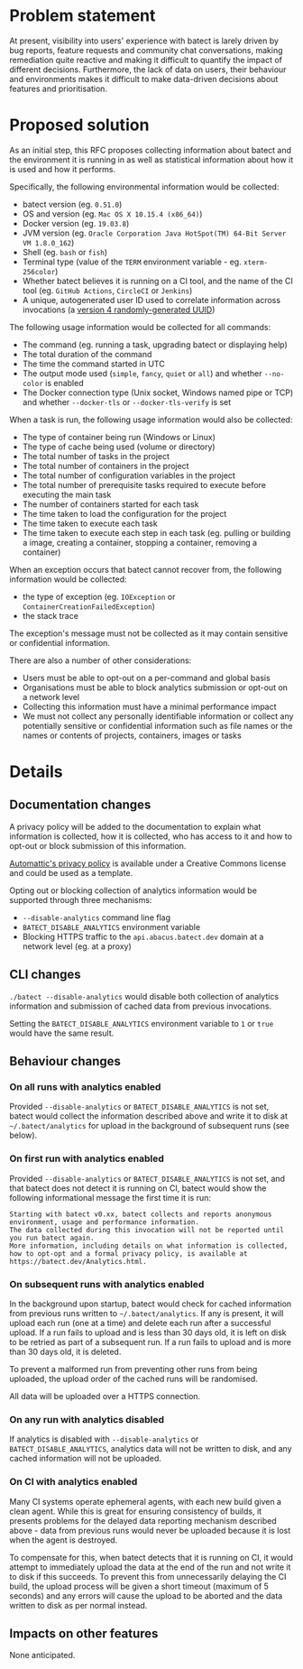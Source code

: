 # Problem statement

At present, visibility into users' experience with batect is larely driven by bug reports, feature requests and community chat conversations, making remediation quite reactive and making it difficult to quantify the impact of different decisions. Furthermore, the lack of data on users, their behaviour and environments makes it difficult to make data-driven decisions about features and prioritisation.



# Proposed solution

As an initial step, this RFC proposes collecting information about batect and the environment it is running in as well as statistical information about how it is used and how it performs.



Specifically, the following environmental information would be collected:

* batect version (eg. `0.51.0`)
* OS and version (eg. `Mac OS X 10.15.4 (x86_64)`)
* Docker version (eg. `19.03.8`)
* JVM version (eg. `Oracle Corporation Java HotSpot(TM) 64-Bit Server VM 1.8.0_162`)
* Shell (eg. `bash` or `fish`)
* Terminal type (value of the `TERM` environment variable - eg. `xterm-256color`)
* Whether batect believes it is running on a CI tool, and the name of the CI tool (eg. `GitHub Actions`, `CircleCI` or `Jenkins`)
* A unique, autogenerated user ID used to correlate information across invocations (a [version 4 randomly-generated UUID](https://en.wikipedia.org/wiki/Universally_unique_identifier#Version_4_(random)))



The following usage information would be collected for all commands:

* The command (eg. running a task, upgrading batect or displaying help)
* The total duration of the command
* The time the command started in UTC
* The output mode used (`simple`, `fancy`, `quiet` or `all`) and whether `--no-color` is enabled
* The Docker connection type (Unix socket, Windows named pipe or TCP) and whether `--docker-tls` or `--docker-tls-verify` is set



When a task is run, the following usage information would also be collected:

* The type of container being run (Windows or Linux)
* The type of cache being used (volume or directory)
* The total number of tasks in the project
* The total number of containers in the project
* The total number of configuration variables in the project
* The total number of prerequisite tasks required to execute before executing the main task
* The number of containers started for each task
* The time taken to load the configuration for the project
* The time taken to execute each task
* The time taken to execute each step in each task (eg. pulling or building a image, creating a container, stopping a container, removing a container)



When an exception occurs that batect cannot recover from, the following information would be collected:

* the type of exception (eg. `IOException` or `ContainerCreationFailedException`)
* the stack trace

The exception's message must not be collected as it may contain sensitive or confidential information.



There are also a number of other considerations:

* Users must be able to opt-out on a per-command and global basis
* Organisations must be able to block analytics submission or opt-out on a network level
* Collecting this information must have a minimal performance impact
* We must not collect any personally identifiable information or collect any potentially sensitive or confidential information such as file names or the names or contents of projects, containers, images or tasks



# Details

## Documentation changes

A privacy policy will be added to the documentation to explain what information is collected, how it is collected, who has access to it and how to opt-out or block submission of this information.

[Automattic's privacy policy](https://github.com/Automattic/legalmattic/blob/master/Privacy-Policy.md) is available under a Creative Commons license and could be used as a template.

Opting out or blocking collection of analytics information would be supported through three mechanisms:

* `--disable-analytics` command line flag
* `BATECT_DISABLE_ANALYTICS` environment variable
* Blocking HTTPS traffic to the `api.abacus.batect.dev` domain at a network level (eg. at a proxy)



## CLI changes

`./batect --disable-analytics` would disable both collection of analytics information and submission of cached data from previous invocations.

Setting the `BATECT_DISABLE_ANALYTICS` environment variable to `1` or `true` would have the same result.



## Behaviour changes

### On all runs with analytics enabled

Provided `--disable-analytics` or `BATECT_DISABLE_ANALYTICS` is not set, batect would collect the information described above and write it to disk at `~/.batect/analytics` for upload in the background of subsequent runs (see below).



### On first run with analytics enabled

Provided `--disable-analytics` or `BATECT_DISABLE_ANALYTICS` is not set, and that batect does not detect it is running on CI, batect would show the following informational message the first time it is run:

```
Starting with batect v0.xx, batect collects and reports anonymous environment, usage and performance information.
The data collected during this invocation will not be reported until you run batect again.
More information, including details on what information is collected, how to opt-opt and a formal privacy policy, is available at https://batect.dev/Analytics.html.
```



### On subsequent runs with analytics enabled

In the background upon startup, batect would check for cached information from previous runs written to `~/.batect/analytics`. If any is present, it will upload each run (one at a time) and delete each run after a successful upload. If a run fails to upload and is less than 30 days old, it is left on disk to be retried as part of a subsequent run. If a run fails to upload and is more than 30 days old, it is deleted.

To prevent a malformed run from preventing other runs from being uploaded, the upload order of the cached runs will be randomised.

All data will be uploaded over a HTTPS connection.



### On any run with analytics disabled

If analytics is disabled with `--disable-analytics` or `BATECT_DISABLE_ANALYTICS`, analytics data will not be written to disk, and any cached information will not be uploaded.



### On CI with analytics enabled

Many CI systems operate ephemeral agents, with each new build given a clean agent. While this is great for ensuring consistency of builds, it presents problems for the delayed data reporting mechanism described above - data from previous runs would never be uploaded because it is lost when the agent is destroyed.

To compensate for this, when batect detects that it is running on CI, it would attempt to immediately upload the data at the end of the run and not write it to disk if this succeeds. To prevent this from unnecessarily delaying the CI build, the upload process will be given a short timeout (maximum of 5 seconds) and any errors will cause the upload to be aborted and the data written to disk as per normal instead.



## Impacts on other features

None anticipated.
